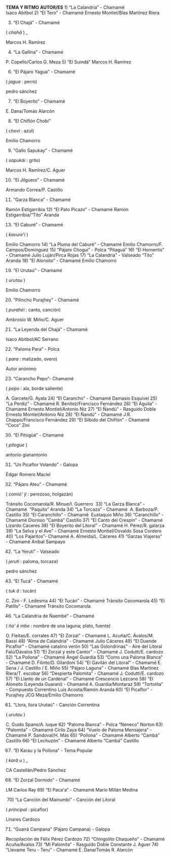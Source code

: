 **TEMA Y RITMO** **AUTOR/ES** 1) “La Calandria” - Chamamé  
Isaco Abitbol 2) “El Tero” - Chamamé Ernesto Montiel/Blas Martínez Riera

3) “El Chajá” - Chamamé

( _chahã_ ) _\__

Marcos H. Ramírez

4) “La Gallina” - Chamamé

P. Copello/Carlos G. Meza 5) “El Suindá” Marcos H. Ramírez

6) “El Pájaro Yagua” - Chamamé

( _jagua_ : perro)

pedro sánchez

7) “El Boyerito” - Chamamé

E. Dana/Tomás Alarcón

8) “El Chiflón Chobí”

( _chovi_ : azul)

Emilio Chamorro

9) “Gallo Sapukay” - Chamamé

( _sapukái_ : grito)

Marcos H. Ramírez/C. Aguer

10) “El Jilguero” - Chamamé

Armando Correa/P. Castillo

11) “Garza Blanca” - Chamamé

Ramón Estigarribia 12) “El Pato Picazo” - Chamamé Ramón Estigarribia/“Tito” Aranda

13) “El Caburé” - Chamamé

( _kavure'i_ )

Emilio Chamorro 14) “La Pluma del Caburé” - Chamamé Emilio Chamorro/F. Campos/Domínguez 15) “Pájaro Choguí” - Polca “Pitaguá” 16) “El Hornerito” - Chamamé Julio Luján/Pirca Rojas 17) “La Calandria” - Valseado “Tito” Aranda 18) “El Alonsito” - Chamamé Emilio Chamorro

19) “El Urutaú” - Chamamé

( _urutau_ )  

Emilio Chamorro

20) “Pilincho Purajhey” - Chamamé

( _purahéi_ : canto, canción)

Ambrosio W. Miño/C. Aguer

21) “La Leyenda del Chajá” - Chamamé

Isaco Abitbol/AC Serrano

22) “Paloma Para” - Polca

( _para_ : matizado, overo)

Autor anónimo

23) “Carancho Pepo”- Chamamé

( _pepo_ : ala, borde saliente)

A. Garcete/G. Ayala 24) “El Carancho” - Chamamé Damasio Esquivel 25) “La Perdiz” - Chamamé R. Benítez/Francisco Fernández 26) “El Águila” - Chamamé Ernesto Montiel/Antonio Niz 27) “El Ñandú” - Rasguido Doble Ernesto Montiel/Antonio Niz 28) “El Ñandú” - Chamamé J.R. Chappo/Francisco Fernández 29) “El Silbido del Chiflón” - Chamamé “Coco” Zini

30) “El Pitogüé” - Chamamé

( _pitogue_ )  

antonio gianantonio

31) “Un Picaflor Volando” - Galopa

Édgar Romero Maciel

32) “Pájaro Ateu” - Chamamé

( _comió' ỹ_ : perezoso, holgazán)

Tránsito Cocomarola/R. Minue/I. Guerrero  33) “La Garza Blanca” - Chamamé  “Paquito” Aranda 34) “La Torcaza” - Chamamé  A. Barboza/P. Castillo 35) “El Caranchillo” - Chamamé  Eustaquio Miño 36) “Caranchillo” - Chamamé Dionisio “Cambá” Castillo 37) “El Canto del Crespín” - Chamamé Lizardo Cáceres 38) “El Boyerito del Litoral” - Chamamé H. Pérez/R. galarza 39) “La Selva y el Ave” - Chamamé Ernesto Montiel/Osvaldo Sosa Cordero 40) “Los Pajaritos”- Chamamé A. Almeida/L. Cáceres 41) “Garzas Viajeras” - Chamamé Aníbal Sampayo

42) “La Yeruti” - Valseado

( _jeruti_ : paloma, torcaza)

pedro sánchez

43) “El Tucá” - Chamamé

( _tuk_ _ã_ : tucán)

C. Zini - F. Ledesma 44) “El Tucán” - Chamamé Tránsito Cocomarola 45) “El Patillo” - Chamamé Tránsito Cocomarola

46) “La Calandria de Ñaembé” - Chamamé

( _ña' ẽ mbe_ : nombre de una laguna; plato, fuente)

O. Fleitas/E. corrales 47) “El Zorzal” - Chamamé L. Acuña/C. Ávalos/M. Bassi 48) “Alma de Calandria” - Chamamé Julio Cáceres 49) “El Duende Picaflor” - Chamamé catalino verón 50) “Las Golondrinas” - Aire del Litoral Falú/Dávalos 51) “El Zorzal y este Cantor” - Chamamé J. Codutti/E. cardozo 52) “La Pollona” - Chamamé Ángel Guardia 53) “Como una Paloma Blanca” - Chamamé D. Filinto/D. Gilardoni 54) “El Gavilán del Litoral” - Chamamé E. Sena / J. Castillo / E. Miño 55) “Pájaro Laguna” - Chamamé Blas Martínez Riera/T. escobar 56) “Despierta Palomita” - Chamamé J. Codutti/E. cardozo 57) “El Llanto de un Cardenal” - Chamamé Crescencio Lezcano 58) “El Alonsito (Leyenda Guaraní) - Chamamé A. Guardia/Montaraz 59) “Tortolita” - Compuesto Correntino Luis Acosta/Ramón Aranda 60) “El Picaflor” - Purajhey JCG Meza/Emilio Chamorro

61) “Llora, llora Urutaú” - Canción Correntina

( _urutau_ )  

C. Guido Spano/A. luque 62) “Paloma Blanca” - Polca “Neneco” Norton 63) “Palomita” - Chamamé Cirilo Zaya 64) “Vuelo de Paloma Mensajera” - Chamamé P. Sandoval/H. Más 65) “Pollona” - Chamamé Alberto “Cambá” Castillo 66) “El Lechuzón” - Chamamé Alberto “Cambá” Castillo

67) “El Karau y la Pollona” - Tema Popular

( _karã u_ ) _\__

CA Castellán/Pedro Sánchez

68) “El Zorzal Dormido” - Chamamé

LM Carlos Ray 69) “El Paca'a” - Chamamé Mario Millán Medina

 70) “La Canción del Mainumbí” - Canción del Litoral

( _principal_ : picaflor)

Linares Cardozo

71) “Guairá Campana” (Pájaro Campana) - Galopa

Recopilación de Félix Pérez Cardozo 72) “Chingolito Chaqueño” - Chamamé Acuña/Ávalos 73) “Mi Palomita” - Rasguido Doble Constante J. Aguer 74) “Llevame Teru - Teru” - Chamamé E. Dana/Tomás R. Alarcón